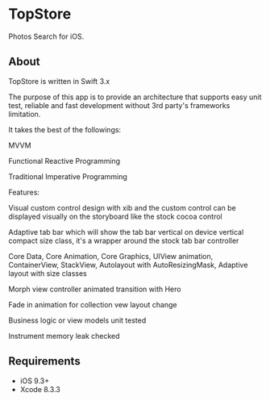 # TopStore

Photos Search for iOS.

## About

TopStore is written in Swift 3.x

The purpose of this app is to provide an architecture that supports easy unit test, reliable and fast development without 3rd party's frameworks limitation.

It takes the best of the followings:

MVVM

Functional Reactive Programming

Traditional Imperative Programming 

Features:

Visual custom control design with xib and the custom control can be displayed visually on the storyboard like the stock cocoa control

Adaptive tab bar which will show the tab bar vertical on device vertical compact size class, it's a wrapper around the stock tab bar controller

Core Data, Core Animation, Core Graphics, UIView animation, ContainerView, StackView, Autolayout with AutoResizingMask, Adaptive layout with size classes

Morph view controller animated transition with Hero

Fade in animation for collection vew layout change

Business logic or view models unit tested

Instrument memory leak checked

## Requirements

- iOS 9.3+
- Xcode 8.3.3
